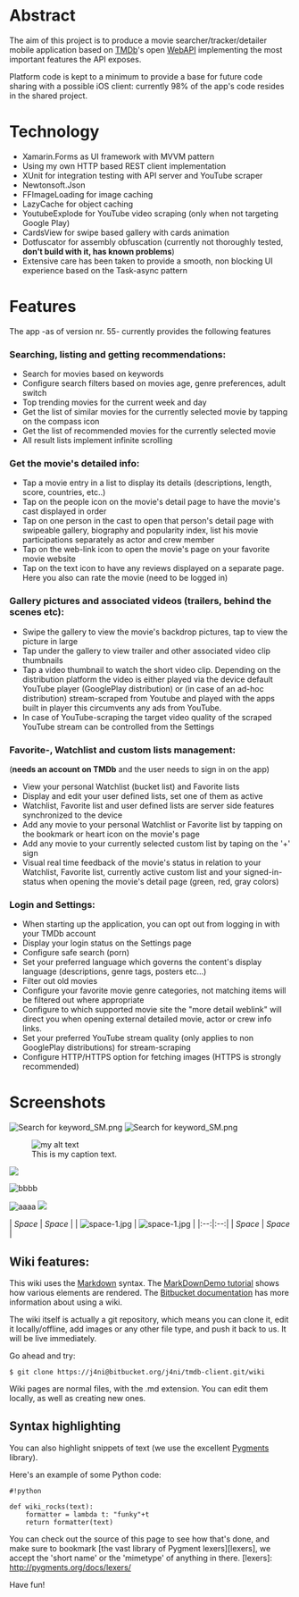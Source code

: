 # Abstract 

The aim of this project is to produce a movie searcher/tracker/detailer mobile application based on [TMDb](https://www.themoviedb.org/)'s open [WebAPI](https://developers.themoviedb.org/3/getting-started/introduction) implementing the most important features the API exposes.

Platform code is kept to a minimum to provide a base for future code sharing with a possible iOS client: currently 98% of the app's code resides in the shared project. 

# Technology

* Xamarin.Forms as UI framework with MVVM pattern
* Using my own HTTP based REST client implementation 
* XUnit for integration testing with API server and YouTube scraper
* Newtonsoft.Json
* FFImageLoading for image caching
* LazyCache for object caching
* YoutubeExplode for YouTube video scraping (only when not targeting Google Play)
* CardsView for swipe based gallery with cards animation
* Dotfuscator for assembly obfuscation (currently not thoroughly tested, **don't build with it, has known problems**)
* Extensive care has been taken to provide a smooth, non blocking UI experience based on the Task-async pattern

# Features

The app -as of version nr. 55-  currently provides the following features 

### Searching, listing and getting recommendations:

* Search for movies based on keywords
* Configure search filters based on movies age, genre preferences, adult switch
* Top trending movies for the current week and day 
* Get the list of similar movies for the currently selected movie by tapping on the compass icon
* Get the list of recommended movies for the currently selected movie
* All result lists implement infinite scrolling  

### Get the movie's detailed info:  

* Tap a movie entry in a list to display its details (descriptions, length, score, countries, etc..)
* Tap on the people icon on the movie's detail page to have the movie's cast displayed in order 
* Tap on one person in the cast to open that person's detail page with swipeable gallery, biography and popularity index, list his movie participations separately as actor and crew member 
* Tap on the web-link icon to open the movie's page on your favorite movie website 
* Tap on the text icon to have any reviews displayed on a separate page. Here you also can rate the movie (need to be logged in)

### Gallery pictures and associated videos (trailers, behind the scenes etc):

* Swipe the gallery to view the movie's backdrop pictures, tap to view the picture in large
* Tap under the gallery to view trailer and other associated video clip thumbnails
* Tap a video thumbnail to watch the short video clip. Depending on the distribution platform the video is either played via the device default YouTube player (GooglePlay distribution) or (in case of an ad-hoc distribution) stream-scraped from Youtube and played with the apps built in player this circumvents any ads from YouTube. 
* In case of YouTube-scraping the target video quality of the scraped YouTube stream can be controlled from the Settings

### Favorite-, Watchlist and custom lists management: 
(**needs an account on TMDb** and the user needs to sign in on the app)

* View your personal Watchlist (bucket list) and Favorite lists
* Display and edit your user defined lists, set one of them as active
* Watchlist, Favorite list and user defined lists are server side features synchronized to the device
* Add any movie to your personal Watchlist or Favorite list by tapping on the bookmark or heart icon on the movie's page
* Add any movie to your currently selected custom list by taping on the '+' sign 
* Visual real time feedback of the movie's status in relation to your Watchlist, Favorite list, currently active custom list and your signed-in-status when opening the movie's detail page (green, red, gray colors) 

### Login and Settings:

* When starting up the application, you can opt out from logging in with your TMDb account
* Display your login status on the Settings page
* Configure safe search (porn) 
* Set your preferred language which governs the content's display language (descriptions, genre tags, posters etc...)
* Filter out old movies
* Configure your favorite movie genre categories, not matching items will be filtered out where appropriate
* Configure to which supported movie site the "more detail weblink" will direct you when opening external detailed movie, actor or crew info links. 
* Set your preferred YouTube stream quality (only applies to non GooglePlay distributions) for stream-scraping
* Configure HTTP/HTTPS option for fetching images (HTTPS is strongly recommended)


# Screenshots


![Search for keyword_SM.png](https://bitbucket.org/repo/ypdRoon/images/1381114406-Search%20for%20keyword_SM.png "Title") ![Search for keyword_SM.png](https://bitbucket.org/repo/ypdRoon/images/1381114406-Search%20for%20keyword_SM.png)

<figure>
  <img src="/Documentation_images/Search_for_keyword_SM.png" alt="my alt text"/>
  <figcaption>This is my caption text.</figcaption>
</figure>

![](Documentation_images/Search_for_keyword_SM.png)


![bbbb](/Documentation_images/Search_for_keyword_SM.png)

![aaaa](/Documentation_images/Search_for_keyword_SM.png) ![](/Documentation_images/Search_for_keyword_SM.png)

| *Space* | *Space* |
| ![space-1.jpg](http://www.storywarren.com/wp-content/uploads/2016/09/space-1.jpg) | ![space-1.jpg](http://www.storywarren.com/wp-content/uploads/2016/09/space-1.jpg) |
|:--:|:--:|
| *Space* | *Space* |


## Wiki features:

This wiki uses the [Markdown](http://daringfireball.net/projects/markdown/) syntax. The [MarkDownDemo tutorial](https://bitbucket.org/tutorials/markdowndemo) shows how various elements are rendered. The [Bitbucket documentation](https://confluence.atlassian.com/x/FA4zDQ) has more information about using a wiki.

The wiki itself is actually a git repository, which means you can clone it, edit it locally/offline, add images or any other file type, and push it back to us. It will be live immediately.

Go ahead and try:

```
$ git clone https://j4ni@bitbucket.org/j4ni/tmdb-client.git/wiki
```

Wiki pages are normal files, with the .md extension. You can edit them locally, as well as creating new ones.

## Syntax highlighting


You can also highlight snippets of text (we use the excellent [Pygments][] library).

[Pygments]: http://pygments.org/


Here's an example of some Python code:

```
#!python

def wiki_rocks(text):
    formatter = lambda t: "funky"+t
    return formatter(text)
```


You can check out the source of this page to see how that's done, and make sure to bookmark [the vast library of Pygment lexers][lexers], we accept the 'short name' or the 'mimetype' of anything in there.
[lexers]: http://pygments.org/docs/lexers/


Have fun!